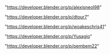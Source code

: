 "https://developer.blender.org/p/alexisneol98"

"https://developer.blender.org/p/dtour7"

"https://developer.blender.org/p/woakeschris41"

"https://developer.blender.org/p/Yusagio"

"https://developer.blender.org/p/pembem22"

 
